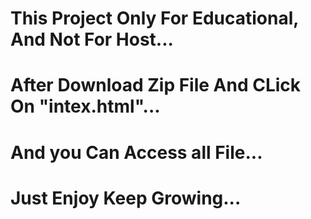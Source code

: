 # This Project Only For Educational, And Not For Host...
# After Download Zip File And CLick On "intex.html"...
# And you Can Access all File...
# Just Enjoy Keep Growing...
